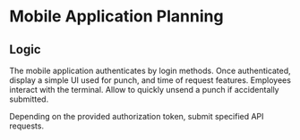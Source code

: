 # Mobile Application Planning
## Logic

The mobile application authenticates by login methods. Once authenticated, display a simple UI used for punch, and time of request features. Employees interact with the terminal. Allow to quickly unsend a punch if accidentally submitted.

Depending on the provided authorization token, submit specified API requests.
